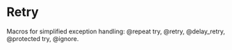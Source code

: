 # Retry

Macros for simplified exception handling: @repeat try, @retry, @delay_retry, @protected try, @ignore.

